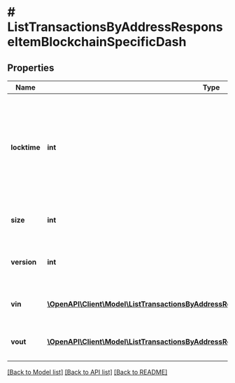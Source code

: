 # # ListTransactionsByAddressResponseItemBlockchainSpecificDash

## Properties

Name | Type | Description | Notes
------------ | ------------- | ------------- | -------------
**locktime** | **int** | Represents the locktime on the transaction on the specific blockchain, i.e. the blockheight at which the transaction is valid. |
**size** | **int** | Represents the total size of this transaction. |
**version** | **int** | Represents the transaction&#39;s version number. |
**vin** | [**\OpenAPI\Client\Model\ListTransactionsByAddressResponseItemBlockchainSpecificDashVin[]**](ListTransactionsByAddressResponseItemBlockchainSpecificDashVin.md) | Represents the transaction inputs. |
**vout** | [**\OpenAPI\Client\Model\ListTransactionsByAddressResponseItemBlockchainSpecificDashVout[]**](ListTransactionsByAddressResponseItemBlockchainSpecificDashVout.md) | Represents the transaction outputs. |

[[Back to Model list]](../../README.md#models) [[Back to API list]](../../README.md#endpoints) [[Back to README]](../../README.md)
